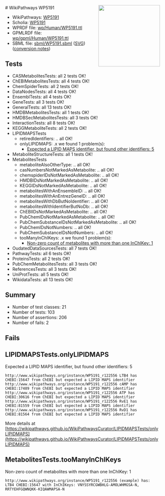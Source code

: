<img style="float: right; width: 200px" src="../logo.png" />
# WikiPathways WP5191

* WikiPathways: [WP5191](https://identifiers.org/wikipathways:WP5191)
* Scholia: [WP5191](https://scholia.toolforge.org/wikipathways/WP5191)
* WPRDF file: [wp/Human/WP5191.ttl](../wp/Human/WP5191.ttl)
* GPMLRDF file: [wp/gpml/Human/WP5191.ttl](../wp/gpml/Human/WP5191.ttl)
* SBML file: [sbml/WP5191.sbml](../sbml/WP5191.sbml) ([SVG](../sbml/WP5191.svg)) ([conversion notes](../sbml/WP5191.txt))

## Tests
* CASMetabolitesTests: all 2 tests OK!
* ChEBIMetabolitesTests: all 4 tests OK!
* ChemSpiderTests: all 2 tests OK!
* DataNodesTests: all 4 tests OK!
* EnsemblTests: all 4 tests OK!
* GeneTests: all 3 tests OK!
* GeneralTests: all 13 tests OK!
* HMDBMetabolitesTests: all 1 tests OK!
* HMDBSecMetabolitesTests: all 3 tests OK!
* InteractionTests: all 8 tests OK!
* KEGGMetaboliteTests: all 2 tests OK!
* LIPIDMAPSTests
    * retiredIdentifiers: .. all OK!
    * onlyLIPIDMAPS: .x we found 1 problem(s):
        * [Expected a LIPID MAPS identifier, but found other identifiers: 5](#48cc60bc)
* MetaboliteStructureTests: all 1 tests OK!
* MetabolitesTests
    * metaboliteAlsoOtherType: .. all OK!
    * casNumbersNotMarkedAsMetabolite: .. all OK!
    * chemspiderIDsNotMarkedAsMetabolite: .. all OK!
    * HMDBIDsNotMarkedAsMetabolite: .. all OK!
    * KEGGIDsNotMarkedAsMetabolite: .. all OK!
    * metabolitesWithAnEnsembleID: .. all OK!
    * metabolitesWithAnEntrezGeneID: .. all OK!
    * metabolitesWithDbButNoIdentifier: .. all OK!
    * metabolitesWithIdentifierButNoDb: .. all OK!
    * ChEBIIDsNotMarkedAsMetabolite: .. all OK!
    * PubChemIDsNotMarkedAsMetabolite: .. all OK!
    * PubChemSubstanceIDsNotMarkedAsMetabolite: .. all OK!
    * PubChemIDsNotNumbers: .. all OK!
    * PubChemSubstanceIDsNotNumbers: .. all OK!
    * tooManyInChIKeys: .x we found 1 problem(s):
        * [Non-zero count of metabolites with more than one InChIKey: 1](#a4e4037e)
* OudatedDataSourcesTests: all 7 tests OK!
* PathwayTests: all 6 tests OK!
* ProteinsTests: all 2 tests OK!
* PubChemMetabolitesTests: all 3 tests OK!
* ReferencesTests: all 3 tests OK!
* UniProtTests: all 5 tests OK!
* WikidataTests: all 13 tests OK!


## Summary

* Number of test classes: 21
* Number of tests: 103
* Number of assertions: 206
* Number of fails: 2

## Fails

<a name="48cc60bc" />

## LIPIDMAPSTests.onlyLIPIDMAPS

Expected a LIPID MAPS identifier, but found other identifiers: 5
```
http://www.wikipathways.org/instance/WP5191_r122556 LTB4 has CHEBI:15647 from ChEBI but expected a LIPID MAPS identifier
http://www.wikipathways.org/instance/WP5191_r122556 cAMP has CHEBI:17489 from ChEBI but expected a LIPID MAPS identifier
http://www.wikipathways.org/instance/WP5191_r122556 ATP has CHEBI:30616 from ChEBI but expected a LIPID MAPS identifier
http://www.wikipathways.org/instance/WP5191_r122556 RvE1 has CHEBI:81559 from ChEBI but expected a LIPID MAPS identifier
http://www.wikipathways.org/instance/WP5191_r122556 RvD1 has CHEBI:81564 from ChEBI but expected a LIPID MAPS identifier
```

More details at [https://wikipathways.github.io/WikiPathwaysCurator/LIPIDMAPSTests/onlyLIPIDMAPS](https://wikipathways.github.io/WikiPathwaysCurator/LIPIDMAPSTests/onlyLIPIDMAPS)

<a name="a4e4037e" />

## MetabolitesTests.tooManyInChIKeys

Non-zero count of metabolites with more than one InChIKey: 1
```
http://www.wikipathways.org/instance/WP5191_r122556 (example) has: LTB4 CHEBI:15647 with InChIKeys: VNYSSYRCGWBHLG-AMOLWHMGSA-N, RRTYEHFGQWNQKK-KIQAWMAPSA-N
```

